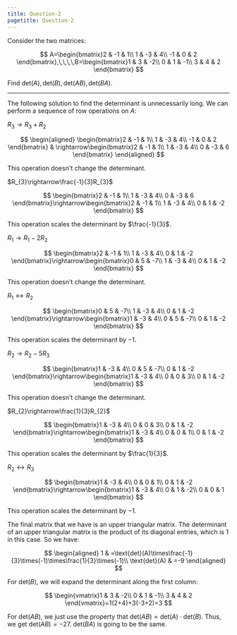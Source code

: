 ```yaml
---
title: Question-2
pagetitle: Question-2
---
```


Consider the two matrices:

$$
A=\begin{bmatrix}2 & -1 & 1\\
1 & -3 & 4\\
-1 & 0 & 2
\end{bmatrix},\,\,\,\,B=\begin{bmatrix}1 & 3 & -2\\
0 & 1 & -1\\
3 & 4 & 2
\end{bmatrix}
$$


Find $\text{det}(A),\text{det}(B),\text{det}(AB),\text{det}(BA)$.

------------------------------------------------------------------------

The following solution to find the determinant is unnecessarily long. We can perform a sequence of row operations on $A$:

$R_{3}\rightarrow R_{3}+R_{2}$

$$
\begin{aligned}
\begin{bmatrix}2 & -1 & 1\\
1 & -3 & 4\\
-1 & 0 & 2
\end{bmatrix} & \rightarrow\begin{bmatrix}2 & -1 & 1\\
1 & -3 & 4\\
0 & -3 & 6
\end{bmatrix}
\end{aligned}
$$


This operation doesn't change the determinant.

$R_{3}\rightarrow\frac{-1}{3}R_{3}$

$$
\begin{bmatrix}2 & -1 & 1\\
1 & -3 & 4\\
0 & -3 & 6
\end{bmatrix}\rightarrow\begin{bmatrix}2 & -1 & 1\\
1 & -3 & 4\\
0 & 1 & -2
\end{bmatrix}
$$


This operation scales the determinant by $\frac{-1}{3}$.

$R_{1}\rightarrow R_{1}-2R_{2}$

$$
\begin{bmatrix}2 & -1 & 1\\
1 & -3 & 4\\
0 & 1 & -2
\end{bmatrix}\rightarrow\begin{bmatrix}0 & 5 & -7\\
1 & -3 & 4\\
0 & 1 & -2
\end{bmatrix}
$$


This operation doesn't change the determinant.

$R_{1}\leftrightarrow R_{2}$

$$
\begin{bmatrix}0 & 5 & -7\\
1 & -3 & 4\\
0 & 1 & -2
\end{bmatrix}\rightarrow\begin{bmatrix}1 & -3 & 4\\
0 & 5 & -7\\
0 & 1 & -2
\end{bmatrix}
$$


This operation scales the determinant by $-1$.

$R_{2}\rightarrow R_{2}-5R_{3}$

$$
\begin{bmatrix}1 & -3 & 4\\
0 & 5 & -7\\
0 & 1 & -2
\end{bmatrix}\rightarrow\begin{bmatrix}1 & -3 & 4\\
0 & 0 & 3\\
0 & 1 & -2
\end{bmatrix}
$$


This operation doesn't change the determinant.

$R_{2}\rightarrow\frac{1}{3}R_{2}$

$$
\begin{bmatrix}1 & -3 & 4\\
0 & 0 & 3\\
0 & 1 & -2
\end{bmatrix}\rightarrow\begin{bmatrix}1 & -3 & 4\\
0 & 0 & 1\\
0 & 1 & -2
\end{bmatrix}
$$


This operation scales the determinant by $\frac{1}{3}$.

$R_{2}\leftrightarrow R_{3}$

$$
\begin{bmatrix}1 & -3 & 4\\
0 & 0 & 1\\
0 & 1 & -2
\end{bmatrix}\rightarrow\begin{bmatrix}1 & -3 & 4\\
0 & 1 & -2\\
0 & 0 & 1
\end{bmatrix}
$$


This operation scales the determinant by $-1$.

The final matrix that we have is an upper triangular matrix. The determinant of an upper triangular matrix is the product of its diagonal entries, which is $1$ in this case. So we have:

$$
\begin{aligned}
1 & =\text{det}(A)\times\frac{-1}{3}\times(-1)\times\frac{1}{3}\times(-1)\\
\text{det}(A) & =-9
\end{aligned}
$$


For $\text{det}(B)$, we will expand the determinant along the first column:

$$
\begin{vmatrix}1 & 3 & -2\\
0 & 1 & -1\\
3 & 4 & 2
\end{vmatrix}=1(2+4)+3(-3+2)=3
$$


For $\text{det}(AB)$, we just use the property that $\text{det}(AB)=\text{det}(A)\cdot\text{det}(B)$. Thus, we get $\text{det}(AB)=-27$. $\text{det}(BA)$ is going to be the same.
